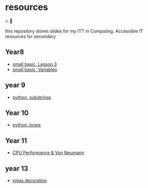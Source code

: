 # resources

:fire: :tada:

this repository stores slides for my ITT in Computing.
Accessible IT resources for secondary

## Year8
- [small basic, Lesson 3](https://gitpitch.com/andadapt/resources?p=ks3/year8/smallBasic/#/)
- [small basic, Variables](https://gitpitch.com/andadapt/resources?p=ks3/year8/smallBasicVariables/#/)
## year 9

- [python, substrings](https://gitpitch.com/andadapt/resources?p=ks4/year9/python/substrings#/)


## Year 10
- [python, loops](https://gitpitch.com/andadapt/resources?p=ks4/year9/python/loops/#/)

## Year 11
- [CPU Performance & Von Neumann](https://gitpitch.com/andadapt/resources?p=ks4/year11/cpu#/)
## year 13
- [xmas decoration](https://gitpitch.com/andadapt/resources?p=ks5/year13/xmas#/)